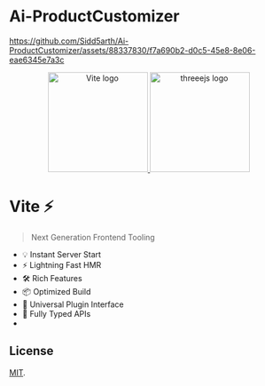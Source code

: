 # Ai-ProductCustomizer


https://github.com/Sidd5arth/Ai-ProductCustomizer/assets/88337830/f7a690b2-d0c5-45e8-8e06-eae6345e7a3c



<p align="center">
  <a href="https://vitejs.dev" target="_blank" rel="noopener noreferrer">
    <img width="180" src="https://vitejs.dev/logo.svg" alt="Vite logo">
  </a>
  <a href="https://vitejs.dev" target="_blank" rel="noopener noreferrer">
    <img width="180" src="https://threejs.dev/logo.svg" alt="threeejs logo">
  </a>
</p>

# Vite ⚡

> Next Generation Frontend Tooling

- 💡 Instant Server Start
- ⚡️ Lightning Fast HMR
- 🛠️ Rich Features
- 📦 Optimized Build
- 🔩 Universal Plugin Interface
- 🔑 Fully Typed APIs
- 

## License

[MIT](LICENSE).

